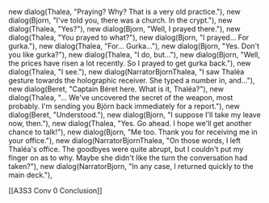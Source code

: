 new dialog(Thalea, "Praying? Why? That is a very old practice."),
new dialog(Bjorn, "I've told you, there was a church. In the crypt."),
new dialog(Thalea, "Yes?"),
new dialog(Bjorn, "Well, I prayed there."),
new dialog(Thalea, "You prayed to what?"),
new dialog(Bjorn, "I prayed... For gurka."),
new dialog(Thalea, "For... Gurka..."),
new dialog(Bjorn, "Yes. Don't you like gurka?"),
new dialog(Thalea, "I do, but..."),
new dialog(Bjorn, "Well, the prices have risen a lot recently. So I prayed to get gurka back."),
new dialog(Thalea, "I see."),
new dialog(NarratorBjornThalea, "I saw Thaléa gesture towards the holographic receiver. She typed a number in, and..."),
new dialog(Beret, "Captain Béret here. What is it, Thaléa?"),
new dialog(Thalea, "... We've uncovered the secret of the weapon, most probably. I'm sending you Björn back immediately for a report."),
new dialog(Beret, "Understood."),
new dialog(Bjorn, "I suppose I'll take my leave now, then."),
new dialog(Thalea, "Yes. Go ahead. I hope we'll get another chance to talk!"),
new dialog(Bjorn, "Me too. Thank you for receiving me in your office."),
new dialog(NarratorBjornThalea, "On those words, I left Thaléa's office. The goodbyes were quite abrupt, but I couldn't put my finger on as to why. Maybe she didn't like the turn the conversation had taken?"),
new dialog(NarratorBjorn, "In any case, I returned quickly to the main deck."),

[[A3S3 Conv 0 Conclusion]]